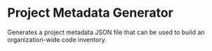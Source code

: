 # Project Metadata Generator

Generates a project metadata JSON file that can be used to build an organization-wide code inventory.
